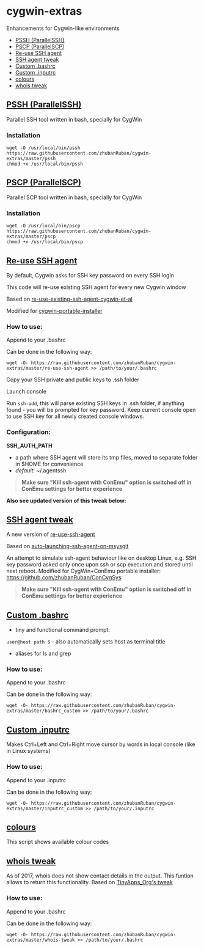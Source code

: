 # cygwin-extras
Enhancements for Cygwin-like environments

- [PSSH (ParallelSSH)](#pssh-parallelssh)
- [PSCP (ParallelSCP)](#pscp-parallelscp)
- [Re-use SSH agent](#re-use-ssh-agent)
- [SSH agent tweak](#ssh-agent-tweak)
- [Custom .bashrc](#custom-bashrc)
- [Custom .inputrc](#custom-inputrc)
- [colours](#colours)
- [whois tweak](#whois-tweak)

## [PSSH (ParallelSSH)](https://github.com/zhubanRuban/cygwin-extras/blob/master/pssh)

Parallel SSH tool written in bash, specially for CygWin

### Installation
```
wget -O /usr/local/bin/pssh https://raw.githubusercontent.com/zhubanRuban/cygwin-extras/master/pssh
chmod +x /usr/local/bin/pssh
```

## [PSCP (ParallelSCP)](https://github.com/zhubanRuban/cygwin-extras/blob/master/pscp)

Parallel SCP tool written in bash, specially for CygWin

### Installation
```
wget -O /usr/local/bin/pscp https://raw.githubusercontent.com/zhubanRuban/cygwin-extras/master/pscp
chmod +x /usr/local/bin/pscp
```

## [Re-use SSH agent](https://github.com/zhubanRuban/cygwin-extras/blob/master/re-use-ssh-agent)

By default, Cygwin asks for SSH key password on every SSH login

This code will re-use existing SSH agent for every new Cygwin window

Based on [re-use-existing-ssh-agent-cygwin-et-al](http://www.electricmonk.nl/log/2012/04/24/re-use-existing-ssh-agent-cygwin-et-al/)

Modified for [cygwin-portable-installer](https://github.com/zhubanRuban/ConCygSys)

### How to use:

Append to your .bashrc

Can be done in the following way:
```
wget -O- https://raw.githubusercontent.com/zhubanRuban/cygwin-extras/master/re-use-ssh-agent >> /path/to/your/.bashrc
```
Copy your SSH private and public keys to .ssh folder

Launch console

Run `ssh-add`, this will parse existing SSH keys in .ssh folder, if anything found - you will be prompted for key password. Keep current console open to use SSH key for all newly created console windows.

### Configuration:

**SSH_AUTH_PATH**
- a path where SSH agent will store its tmp files, moved to separate folder in $HOME for convenience
- *default*: ~/.agentssh

> **Make sure "Kill ssh-agent with ConEmu" option is switched off in ConEmu settings for better experience**

**Also see updated version of this tweak below:**

## [SSH agent tweak](https://github.com/zhubanRuban/cygwin-extras/blob/master/ssh-agent-tweak)

A new version of [re-use-ssh-agent](https://github.com/zhubanRuban/cygwin-extras#re-use-ssh-agent)

Based on [auto-launching-ssh-agent-on-msysgit](https://help.github.com/articles/working-with-ssh-key-passphrases/#auto-launching-ssh-agent-on-msysgit)

An attempt to simulate ssh-agent behaviour like on desktop Linux, e.g. SSH key password asked only once upon ssh or scp execution and stored until next reboot. Modified for CygWin+ConEmu portable installer: https://github.com/zhubanRuban/ConCygSys

> **Make sure "Kill ssh-agent with ConEmu" option is switched off in ConEmu settings for better experience**

## [Custom .bashrc](https://github.com/zhubanRuban/cygwin-extras/blob/master/bashrc_custom)

- tiny and functional command prompt:

`user@host path $` - also automatically sets host as terminal title

- aliases for ls and grep

### How to use:

Append to your .bashrc

Can be done in the following way:
```
wget -O- https://raw.githubusercontent.com/zhubanRuban/cygwin-extras/master/bashrc_custom >> /path/to/your/.bashrc
```

## [Custom .inputrc](https://github.com/zhubanRuban/cygwin-extras/blob/master/inputrc_custom)

Makes Ctrl+Left and Ctrl+Right move cursor by words in local console (like in Linux systems)

### How to use:

Append to your .inputrc

Can be done in the following way:
```
wget -O- https://raw.githubusercontent.com/zhubanRuban/cygwin-extras/master/inputrc_custom >> /path/to/your/.inputrc
```

## [colours](https://github.com/zhubanRuban/cygwin-extras/blob/master/colours)

This script shows available colour codes

## [whois tweak](https://github.com/zhubanRuban/cygwin-extras/blob/master/whois-tweak)

As of 2017, whois does not show contact details in the output. This funtion allows to return this functionality.
Based on [TinyApps_Org's tweak](https://www.reddit.com/r/commandline/comments/6taq3k/why_is_whois_showing_no_registrant_information/dptii8b)

### How to use:

Append to your .bashrc

Can be done in the following way:
```
wget -O- https://raw.githubusercontent.com/zhubanRuban/cygwin-extras/master/whois-tweak >> /path/to/your/.bashrc
```
